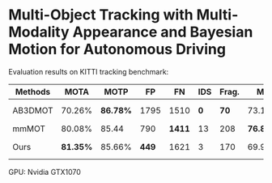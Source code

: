 # Multi-Object Tracking with Multi-Modality Appearance and Bayesian Motion for Autonomous Driving

Evaluation results on KITTI tracking benchmark:

| Methods | MOTA       | MOTP       | FP      | FN       | IDS   | Frag.  | MT         | ML        | FPS     |
| ------- | ---------- | ---------- | ------- | -------- | ----- | ------ | ---------- | --------- | ------- |
| AB3DMOT | 70.26%     | **86.78%** | 1795    | 1510     | **0** | **70** | 73.15%     | 4.17 %    | **200** |
| mmMOT   | 80.08%     | 85.44      | 790     | **1411** | 13    | 208    | **76.85%** | **2.31%** | 8       |
| Ours    | **81.35%** | 85.66%     | **449** | 1621     | 3     | 170    | 69.91%     | 3.24 %    | 28      |

GPU: Nvidia GTX1070

